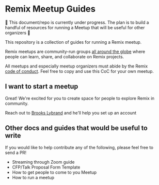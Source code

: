 # Remix Meetup Guides

🚧 This document/repo is currently under progress. The plan is to build a handful of resources for running a Meetup that will be useful for other organizers 🚧

This repository is a collection of guides for running a Remix meetup.

Remix meetups are community-run groups [all around the globe](https://www.meetup.com/pro/remix-run/) where people can learn, share, and collaborate on Remix projects.

All meetups and especially meetup organizers must abide by the Remix [code of conduct](https://github.com/remix-run/remix/blob/main/CODE_OF_CONDUCT.md). Feel free to copy and use this CoC for your own meetup.

## I want to start a meetup

Great! We're excited for you to create space for people to explore Remix in community.

Reach out to <a href="mailto:brooks.lybrand@shopify.com">Brooks Lybrand</a> and he'll help you set up an account

## Other docs and guides that would be useful to write

If you would like to help contribute any of the following, please feel free to send a PR!

- Streaming through Zoom guide
- CFP/Talk Proposal Form Template
- How to get people to come to you Meetup
- How to run a meetup
